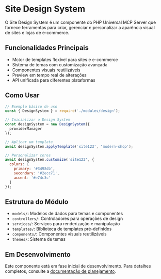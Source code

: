 # Site Design System

O Site Design System é um componente do PHP Universal MCP Server que fornece ferramentas para criar, gerenciar e personalizar a aparência visual de sites e lojas de e-commerce.

## Funcionalidades Principais

- Motor de templates flexível para sites e e-commerce
- Sistema de temas com customização avançada
- Componentes visuais reutilizáveis
- Preview em tempo real de alterações
- API unificada para diferentes plataformas

## Como Usar

```javascript
// Exemplo básico de uso
const { DesignSystem } = require('./modules/design');

// Inicializar o Design System
const designSystem = new DesignSystem({
  providerManager
});

// Aplicar um template
await designSystem.applyTemplate('site123', 'modern-shop');

// Personalizar cores
await designSystem.customize('site123', {
  colors: {
    primary: '#3498db',
    secondary: '#2ecc71',
    accent: '#e74c3c'
  }
});
```

## Estrutura do Módulo

- `models/`: Modelos de dados para temas e componentes
- `controllers/`: Controladores para operações de design
- `services/`: Serviços para renderização e manipulação
- `templates/`: Biblioteca de templates pré-definidos
- `components/`: Componentes visuais reutilizáveis
- `themes/`: Sistema de temas

## Em Desenvolvimento

Este componente está em fase inicial de desenvolvimento. Para detalhes completos, consulte a [documentação de planejamento](../../docs/site-design-system.md).